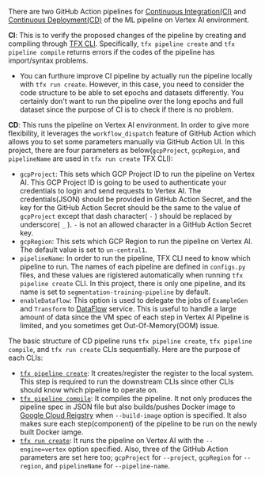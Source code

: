 There are two GitHub Action pipelines for [Continuous Integration(CI)](ci.yml) and [Continuous Deployment(CD)](cd-training-pipeline.yml) of the ML pipeline on Vertex AI environment. 

**CI**: This is to verify the proposed changes of the pipeline by creating and compiling through [TFX CLI](https://www.tensorflow.org/tfx/guide/cli). Specifically, `tfx pipeline create` and `tfx pipeline compile` returns errors if the codes of the pipeline has import/syntax problems. 
- You can furthure improve CI pipeline by actually run the pipeline locally with `tfx run create`. However, in this case, you need to consider the code structure to be able to set epochs and datasets differently. You certainly don't want to run the pipeline over the long epochs and full dataset since the purpose of CI is to check if there is no problem.

**CD**: This runs the pipeline on Vertex AI environment. In order to give more flexibility, it leverages the `workflow_dispatch` feature of GitHub Action which allows you to set some parameters manually via GitHub Action UI. In this project, there are four parameters as below(`gcpProject`, `gcpRegion`, and `pipelineName` are used in `tfx run create` TFX CLI):
- `gcpProject`: This sets which GCP Project ID to run the pipeline on Vertex AI. This GCP Project ID is going to be used to authenticate your credentials to login and send requests to Vertex AI. The credentials(JSON) should be provided in GitHub Action Secret, and the key for the GitHub Action Secret should be the same to the value of `gcpProject` except that dash character( `-` ) should be replaced by underscore( `_` ). `-` is not an allowed character in a GitHub Action Secret key.
- `gcpRegion`: This sets which GCP Region to run the pipeline on Vertex AI. The default value is set to `un-central1`.
- `pipelineName`: In order to run the pipeline, TFX CLI need to know which pipeline to run. The names of each pipeline are defined in `configs.py` files, and these values are rigistered automatically when running `tfx pipeline create` CLI. In this project, there is only one pipeline, and its name is set to `segmentation-training-pipeline` by default.
- `enableDataflow`: This option is used to delegate the jobs of `ExampleGen` and `Transform` to [DataFlow](https://cloud.google.com/dataflow?hl=ko) service. This is useful to handle a large amount of data since the VM spec of each step in Vertex AI Pipeline is limited, and you sometimes get Out-Of-Memory(OOM) issue.

The basic structure of CD pipeline runs `tfx pipeline create`, `tfx pipeline compile`, and `tfx run create` CLIs sequentially. Here are the purpose of each CLIs:
- [`tfx pipeline create`](https://www.tensorflow.org/tfx/guide/cli?hl=ko#create): It creates/register the register to the local system. This step is required to run the downstream CLIs since other CLIs should know which pipeline to operate on.
- [`tfx pipeline compile`](https://www.tensorflow.org/tfx/guide/cli?hl=ko#compile): It compiles the pipeline. It not only produces the pipeline spec in JSON file but also builds/pushes Docker image to [Google Cloud Reigstry](https://cloud.google.com/container-registry) when `--build-image` option is specified. It also makes sure each step(component) of the pipeline to be run on the newly built Docker iamge.
- [`tfx run create`](https://www.tensorflow.org/tfx/guide/cli?hl=ko#create_2): It runs the pipeline on Vertex AI with the `--engine=vertex` option specified. Also, three of the GitHub Action parameters are set here too; `gcpProject` for `--project`, `gcpRegion` for `--region`, and `pipelineName` for `--pipeline-name`.

